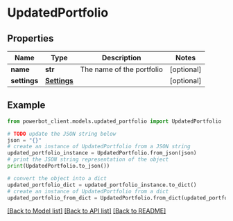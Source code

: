 # UpdatedPortfolio


## Properties

Name | Type | Description | Notes
------------ | ------------- | ------------- | -------------
**name** | **str** | The name of the portfolio | [optional] 
**settings** | [**Settings**](Settings.md) |  | [optional] 

## Example

```python
from powerbot_client.models.updated_portfolio import UpdatedPortfolio

# TODO update the JSON string below
json = "{}"
# create an instance of UpdatedPortfolio from a JSON string
updated_portfolio_instance = UpdatedPortfolio.from_json(json)
# print the JSON string representation of the object
print(UpdatedPortfolio.to_json())

# convert the object into a dict
updated_portfolio_dict = updated_portfolio_instance.to_dict()
# create an instance of UpdatedPortfolio from a dict
updated_portfolio_from_dict = UpdatedPortfolio.from_dict(updated_portfolio_dict)
```
[[Back to Model list]](../README.md#documentation-for-models) [[Back to API list]](../README.md#documentation-for-api-endpoints) [[Back to README]](../README.md)


